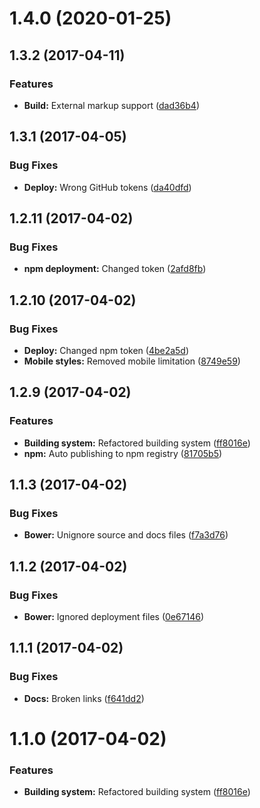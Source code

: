 <a name="1.4.0"></a>
# 1.4.0 (2020-01-25)



<a name="1.3.2"></a>
## 1.3.2 (2017-04-11)


### Features

* **Build:** External markup support ([dad36b4](https://github.com/martinmethod/memoryroll/commit/dad36b4))



<a name="1.3.1"></a>
## 1.3.1 (2017-04-05)


### Bug Fixes

* **Deploy:** Wrong GitHub tokens ([da40dfd](https://github.com/martinmethod/memoryroll/commit/da40dfd))



<a name="1.2.11"></a>
## 1.2.11 (2017-04-02)


### Bug Fixes

* **npm deployment:** Changed token ([2afd8fb](https://github.com/martinmethod/memoryroll/commit/2afd8fb))



<a name="1.2.10"></a>
## 1.2.10 (2017-04-02)


### Bug Fixes

* **Deploy:** Changed npm token ([4be2a5d](https://github.com/martinmethod/memoryroll/commit/4be2a5d))
* **Mobile styles:** Removed mobile limitation ([8749e59](https://github.com/martinmethod/memoryroll/commit/8749e59))



<a name="1.2.9"></a>
## 1.2.9 (2017-04-02)


### Features

* **Building system:** Refactored building system ([ff8016e](https://github.com/martinmethod/memoryroll/commit/ff8016e))
* **npm:** Auto publishing to npm registry ([81705b5](https://github.com/martinmethod/memoryroll/commit/81705b5))



<a name="1.1.3"></a>
## 1.1.3 (2017-04-02)


### Bug Fixes

* **Bower:** Unignore source and docs files ([f7a3d76](https://github.com/martinmethod/memoryroll/commit/f7a3d76))



<a name="1.1.2"></a>
## 1.1.2 (2017-04-02)


### Bug Fixes

* **Bower:** Ignored deployment files ([0e67146](https://github.com/martinmethod/memoryroll/commit/0e67146))



<a name="1.1.1"></a>
## 1.1.1 (2017-04-02)


### Bug Fixes

* **Docs:** Broken links ([f641dd2](https://github.com/martinmethod/memoryroll/commit/f641dd2))



<a name="1.1.0"></a>
# 1.1.0 (2017-04-02)


### Features

* **Building system:** Refactored building system ([ff8016e](https://github.com/martinmethod/memoryroll/commit/ff8016e))



